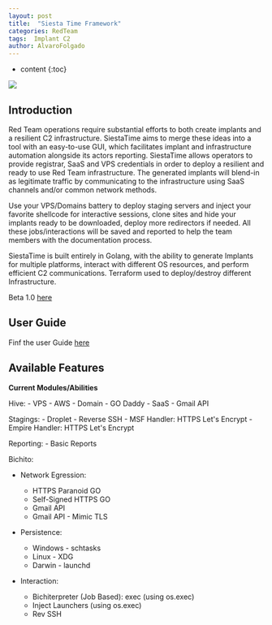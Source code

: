 ```yaml
---
layout: post
title:  "Siesta Time Framework"
categories: RedTeam 
tags:  Implant C2
author: AlvaroFolgado
---
```


* content
{:toc}


![](https://github.com/rebujacker/SiestaTime/blob/master/src/client/electronGUI/static/icons/png/STicon.png)

## Introduction

Red Team operations require substantial efforts to both create implants and a resilient C2 infrastructure. SiestaTime aims to merge these ideas into a tool with an easy-to-use GUI, which facilitates implant and infrastructure automation alongside its actors reporting. SiestaTime allows operators to provide registrar, SaaS and VPS credentials in order to deploy a resilient and ready to use Red Team infrastructure. The generated implants will blend-in as legitimate traffic by communicating to the infrastructure using SaaS channels and/or common network methods.

Use your VPS/Domains battery to deploy staging servers and inject your favorite shellcode for interactive sessions, clone sites and hide your implants ready to be downloaded, deploy more redirectors if needed. All these jobs/interactions will be saved and reported to help the team members with the documentation process.

SiestaTime is built entirely in Golang, with the ability to generate Implants for multiple platforms, interact with different OS resources, and perform efficient C2 communications. Terraform used to deploy/destroy different Infrastructure.

Beta 1.0 [here](https://github.com/rebujacker/SiestaTime)

## User Guide

Finf the user Guide [here](https://siestatime.readthedocs.io/en/latest/)

## Available Features

**Current Modules/Abilities**

Hive:
    - VPS 
        - AWS
    - Domain
        - GO Daddy
    - SaaS
        - Gmail API

Stagings:
    - Droplet
    - Reverse SSH
    - MSF Handler: HTTPS Let's Encrypt
    - Empire Handler: HTTPS Let's Encrypt

Reporting:
    - Basic Reports

Bichito:

- Network Egression:
    - HTTPS Paranoid GO
    - Self-Signed HTTPS GO
    - Gmail API
    - Gmail API - Mimic TLS

- Persistence:
    - Windows - schtasks
    - Linux - XDG
    - Darwin - launchd

- Interaction:
    - Bichiterpreter (Job Based): exec (using os.exec)
    - Inject Launchers (using os.exec)
    - Rev SSH

